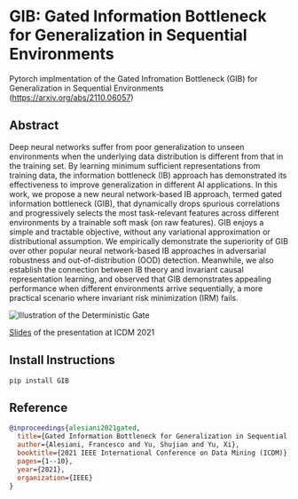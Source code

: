 # GIB: Gated Information Bottleneck for Generalization in Sequential Environments

Pytorch implmentation of the Gated Infromation Bottleneck (GIB) for Generalization in Sequential Environments (https://arxiv.org/abs/2110.06057)


## Abstract ##
Deep neural networks suffer from poor generalization to unseen environments when the underlying data distribution is different from that in the training set. By learning minimum sufficient representations from training data, the information bottleneck (IB) approach has demonstrated its effectiveness to improve generalization in different AI applications. In this work, we propose a new neural network-based IB approach, termed gated information bottleneck (GIB), that dynamically drops spurious correlations and progressively selects the most task-relevant features across different environments by a trainable soft mask (on raw features). GIB enjoys a simple and tractable objective, without any variational approximation or distributional assumption. We empirically demonstrate the superiority of GIB over other popular neural network-based IB approaches in adversarial robustness and out-of-distribution (OOD) detection. Meanwhile, we also establish the connection between IB theory and invariant causal representation learning, and observed that GIB demonstrates appealing performance when different environments arrive sequentially, a more practical scenario where invariant risk minimization (IRM) fails.


![Illustration of the Deterministic Gate](https://github.com/falesiani/git_public_tmp/blob/main/GIB_illustrative.png)



[Slides](https://github.com/falesiani/git_public_tmp/blob/main/ICDM_Presentation-2021.pdf) of the presentation at ICDM 2021


## Install Instructions
```console
pip install GIB
```

<!-- 
## Requirements: 
### Pytorchn:
* numpy==1.18.5
* matplotlib==3.1.1
* scikit-learn==0.24.1
 -->


## Reference

```bibtex
@inproceedings{alesiani2021gated,
  title={Gated Information Bottleneck for Generalization in Sequential Environments},
  author={Alesiani, Francesco and Yu, Shujian and Yu, Xi},
  booktitle={2021 IEEE International Conference on Data Mining (ICDM)},
  pages={1--10},
  year={2021},
  organization={IEEE}
}
```
